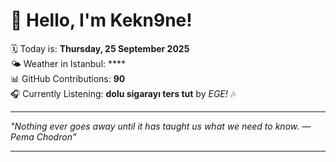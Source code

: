 # 👋 Hello, I'm Kekn9ne!

🗓️ Today is: **Thursday, 25 September 2025**  
🌤️ Weather in Istanbul: ****  
📊 GitHub Contributions: **90**  
🎧 Currently Listening: **dolu sigarayı ters tut** by *EGE!* 🎶

---

_"Nothing ever goes away until it has taught us what we need to know. — *Pema Chodron*"_

---
